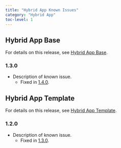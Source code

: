 ```yaml
---
title: "Hybrid App Known Issues"
category: "Hybrid App"
toc-level: 1
---
```


## Hybrid App Base<a name="HAB">

For details on this release, see [Hybrid App Base](hybrid-app-base).

### 1.3.0<a name="HAB130">

* Description of known issue.
  * Fixed in [1.4.0](hybrid-app-base).

## Hybrid App Template<a name="HAT">

For details on this release, see [Hybrid App Template](hybrid-app-template).

### 1.2.0<a name="HAT120">

* Description of known issue.
  * Fixed in [1.3.0](hybrid-app-template).
